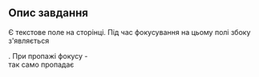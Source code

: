 ## Опис завдання
Є текстове поле на сторінці. Під час фокусування на цьому полі збоку з'являється <div>. При пропажі фокусу - <div> так само пропадає